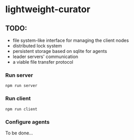# lightweight-curator
## TODO: 
- file system-like interface for managing the client nodes
- distributed lock system
- persistent storage based on sqlite for agents
- leader servers' communication
- a viable file transfer protocol

### Run server
`npm run server`
### Run client
`npm run client`
### Configure agents
To be done...
